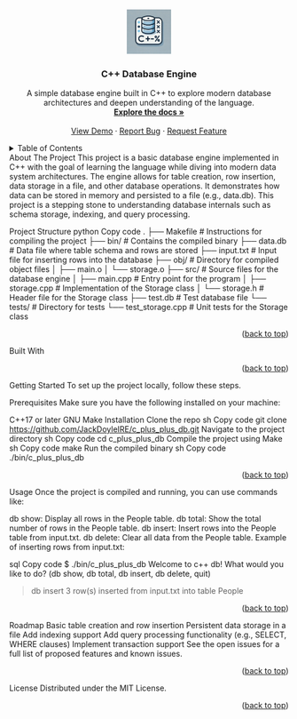 <a name="readme-top"></a>

<!-- PROJECT LOGO -->
<br />
<div align="center">
<a href="https://github.com/JackDoyleIRE/c_plus_plus_db">
  <img src="cpp_icon.webp" alt="Logo" width="80" height="80">
</a>
<h3 align="center">C++ Database Engine</h3>
  <p align="center">
    A simple database engine built in C++ to explore modern database architectures and deepen understanding of the language.
    <br />
    <a href="https://github.com/JackDoyleIRE/c_plus_plus_db"><strong>Explore the docs »</strong></a>
    <br />
    <br />
    <a href="https://github.com/JackDoyleIRE/c_plus_plus_db">View Demo</a>
    ·
    <a href="https://github.com/JackDoyleIRE/c_plus_plus_db/issues">Report Bug</a>
    ·
    <a href="https://github.com/JackDoyleIRE/c_plus_plus_db/issues">Request Feature</a>
  </p>
</div>
<!-- TABLE OF CONTENTS -->
<details>
  <summary>Table of Contents</summary>
  <ol>
    <li>
      <a href="#about-the-project">About The Project</a>
      <ul>
        <li><a href="#built-with">Built With</a></li>
      </ul>
    </li>
    <li>
      <a href="#getting-started">Getting Started</a>
      <ul>
        <li><a href="#prerequisites">Prerequisites</a></li>
        <li><a href="#installation">Installation</a></li>
      </ul>
    </li>
    <li><a href="#usage">Usage</a></li>
    <li><a href="#roadmap">Roadmap</a></li>
  </ol>
</details>
<!-- ABOUT THE PROJECT -->
About The Project
This project is a basic database engine implemented in C++ with the goal of learning the language while diving into modern data system architectures. The engine allows for table creation, row insertion, data storage in a file, and other database operations. It demonstrates how data can be stored in memory and persisted to a file (e.g., data.db). This project is a stepping stone to understanding database internals such as schema storage, indexing, and query processing.

Project Structure
python
Copy code
.
├── Makefile             # Instructions for compiling the project
├── bin/                 # Contains the compiled binary
├── data.db              # Data file where table schema and rows are stored
├── input.txt            # Input file for inserting rows into the database
├── obj/                 # Directory for compiled object files
│   ├── main.o
│   └── storage.o
├── src/                 # Source files for the database engine
│   ├── main.cpp         # Entry point for the program
│   ├── storage.cpp      # Implementation of the Storage class
│   └── storage.h        # Header file for the Storage class
├── test.db              # Test database file
└── tests/               # Directory for tests
    └── test_storage.cpp # Unit tests for the Storage class
<p align="right">(<a href="#readme-top">back to top</a>)</p>
Built With
<p align="right">(<a href="#readme-top">back to top</a>)</p>
<!-- GETTING STARTED -->
Getting Started
To set up the project locally, follow these steps.

Prerequisites
Make sure you have the following installed on your machine:

C++17 or later
GNU Make
Installation
Clone the repo
sh
Copy code
git clone https://github.com/JackDoyleIRE/c_plus_plus_db.git
Navigate to the project directory
sh
Copy code
cd c_plus_plus_db
Compile the project using Make
sh
Copy code
make
Run the compiled binary
sh
Copy code
./bin/c_plus_plus_db
<p align="right">(<a href="#readme-top">back to top</a>)</p>
<!-- USAGE EXAMPLES -->
Usage
Once the project is compiled and running, you can use commands like:

db show: Display all rows in the People table.
db total: Show the total number of rows in the People table.
db insert: Insert rows into the People table from input.txt.
db delete: Clear all data from the People table.
Example of inserting rows from input.txt:

sql
Copy code
$ ./bin/c_plus_plus_db
Welcome to c++ db!
What would you like to do? (db show, db total, db insert, db delete, quit)
> db insert
3 row(s) inserted from input.txt into table People
<p align="right">(<a href="#readme-top">back to top</a>)</p>
<!-- ROADMAP -->
Roadmap
 Basic table creation and row insertion
 Persistent data storage in a file
 Add indexing support
 Add query processing functionality (e.g., SELECT, WHERE clauses)
 Implement transaction support
See the open issues for a full list of proposed features and known issues.

<p align="right">(<a href="#readme-top">back to top</a>)</p>
<!-- LICENSE -->
License
Distributed under the MIT License.

<p align="right">(<a href="#readme-top">back to top</a>)</p>
